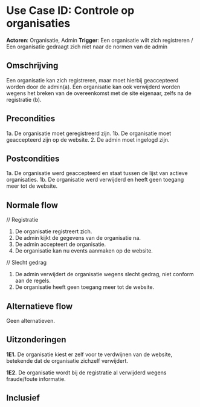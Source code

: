 # Use Case ID: Controle op organisaties

**Actoren**: Organisatie, Admin 
**Trigger**: Een organisatie wilt zich registreren / Een organisatie gedraagt zich niet naar de normen van de admin

## Omschrijving

Een organisatie kan zich registreren, maar moet hierbij geaccepteerd worden door de admin(a). Een organisatie kan ook verwijderd worden wegens het breken van de overeenkomst met de site eigenaar, zelfs na de registratie (b).

## Precondities

1a. De organisatie moet geregistreerd zijn.
1b. De organisatie moet geaccepteerd zijn op de website.
2. De admin moet ingelogd zijn.


## Postcondities

1a. De organisatie werd geaccepteerd en staat tussen de lijst van actieve organisaties.
1b. De organisatie werd verwijderd en heeft geen toegang meer tot de website.

## Normale flow
// Registratie
1. De organisatie registreert zich.
2. De admin kijkt de gegevens van de organisatie na.
3. De admin accepteert de organisatie.
4. De organisatie kan nu events aanmaken op de website.

// Slecht gedrag
1. De admin verwijdert de organisatie wegens slecht gedrag, niet conform aan de regels.
2. De organisatie heeft geen toegang meer tot de website.

## Alternatieve flow

Geen alternatieven.

## Uitzonderingen

**1E1.**	De organisatie kiest er zelf voor te verdwijnen van de website, betekende dat de organisatie zichzelf verwijdert.

**1E2.**	De organisatie wordt bij de registratie al verwijderd wegens fraude/foute informatie.

## Inclusief
